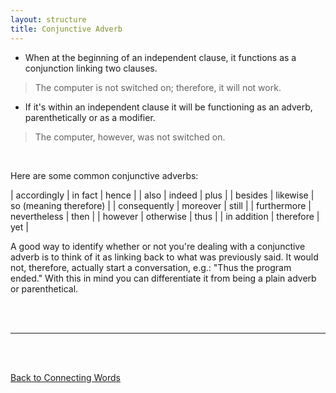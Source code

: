 ```yaml
---
layout: structure
title: Conjunctive Adverb
---
```


* When at the beginning of an independent clause, it functions as a conjunction linking two clauses.  

>The computer is not switched on; therefore, it will not work.   


* If it's within an independent clause it will be functioning as an adverb, parenthetically or as a modifier.  

>The computer, however, was not switched on.

<br/>


Here are some common conjunctive adverbs:  


| accordingly | in fact | hence |
| also | indeed | plus |
| besides | likewise | so (meaning therefore) |
| consequently | moreover | still |
| furthermore | nevertheless | then |
| however | otherwise | thus |
| in addition | therefore | yet | 


A good way to identify whether or not you're dealing with a conjunctive adverb is to think of it as linking back to what was previously said. It would not, therefore, actually start a conversation, e.g.: "Thus the program ended." With this in mind you can differentiate it from being a plain adverb or parenthetical.

 

<br/>
<br/>

---

<br/>
<br/>

[Back to Connecting Words]({{site.baseurl}}/structures/connecting-words)

